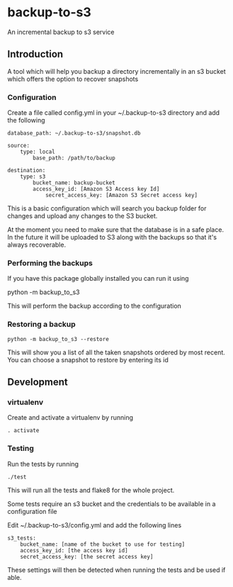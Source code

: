 # backup-to-s3
An incremental backup to s3 service

## Introduction

A tool which will help you backup a directory incrementally in an s3 bucket which offers the option to recover snapshots

### Configuration

Create a file called config.yml in your ~/.backup-to-s3 directory and add the following

    database_path: ~/.backup-to-s3/snapshot.db

    source:
        type: local
            base_path: /path/to/backup

    destination:
        type: s3
            bucket_name: backup-bucket
	        access_key_id: [Amazon S3 Access key Id]
	            secret_access_key: [Amazon S3 Secret access key]

This is a basic configuration which will search you backup folder for changes and upload any changes to the S3 bucket.

At the moment you need to make sure that the database is in a safe place. In the future it will be uploaded to S3 along with the backups so that it's always recoverable.

### Performing the backups

If you have this package globally installed you can run it using

   python -m backup_to_s3

This will perform the backup according to the configuration

### Restoring a backup

    python -m backup_to_s3 --restore

This will show you a list of all the taken snapshots ordered by most recent. You can choose a snapshot to restore by entering its id

## Development

### virtualenv

Create and activate a virtualenv by running

    . activate

### Testing

Run the tests by running

    ./test

This will run all the tests and flake8 for the whole project.

Some tests require an s3 bucket and the credentials to be available in a configuration file

Edit ~/.backup-to-s3/config.yml and add the following lines

    s3_tests:
        bucket_name: [name of the bucket to use for testing]
        access_key_id: [the access key id]
        secret_access_key: [the secret access key]

These settings will then be detected when running the tests and be used if able.